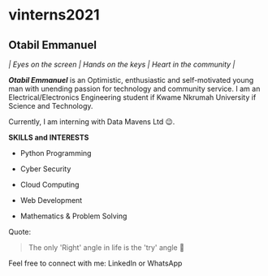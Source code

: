 # vinterns2021

## Otabil Emmanuel

_| Eyes on the screen | Hands on the keys | Heart in the community |_

**_Otabil Emmanuel_** is an Optimistic, enthusiastic and self-motivated young man with unending passion for technology and community service. I am an Electrical/Electronics Engineering student if Kwame Nkrumah University if Science and Technology. 

Currently, I am interning with Data Mavens Ltd 😉.

**SKILLS and INTERESTS**

* Python Programming

* Cyber Security

* Cloud Computing 

* Web Development

* Mathematics & Problem Solving

Quote: 
> The only 'Right' angle in life is the 'try' angle 🔺

Feel free to connect with me:  LinkedIn  or  WhatsApp

